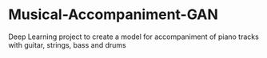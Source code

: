 # Musical-Accompaniment-GAN
Deep Learning project to create a model for accompaniment of piano tracks with guitar, strings, bass and drums
